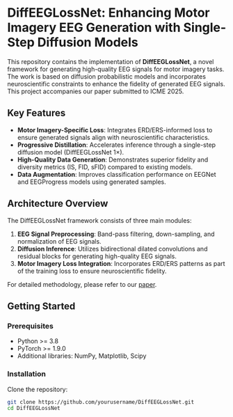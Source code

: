 # DiffEEGLossNet: Enhancing Motor Imagery EEG Generation with Single-Step Diffusion Models

This repository contains the implementation of **DiffEEGLossNet**, a novel framework for generating high-quality EEG signals for motor imagery tasks. The work is based on diffusion probabilistic models and incorporates neuroscientific constraints to enhance the fidelity of generated EEG signals. This project accompanies our paper submitted to ICME 2025.

## Key Features
- **Motor Imagery-Specific Loss**: Integrates ERD/ERS-informed loss to ensure generated signals align with neuroscientific characteristics.
- **Progressive Distillation**: Accelerates inference through a single-step diffusion model (DiffEEGLossNet 1×).
- **High-Quality Data Generation**: Demonstrates superior fidelity and diversity metrics (IS, FID, sFID) compared to existing models.
- **Data Augmentation**: Improves classification performance on EEGNet and EEGProgress models using generated samples.

## Architecture Overview
The DiffEEGLossNet framework consists of three main modules:
1. **EEG Signal Preprocessing**: Band-pass filtering, down-sampling, and normalization of EEG signals.
2. **Diffusion Inference**: Utilizes bidirectional dilated convolutions and residual blocks for generating high-quality EEG signals.
3. **Motor Imagery Loss Integration**: Incorporates ERD/ERS patterns as part of the training loss to ensure neuroscientific fidelity.

For detailed methodology, please refer to our [paper](link-to-paper).

## Getting Started

### Prerequisites
- Python >= 3.8
- PyTorch >= 1.9.0
- Additional libraries: NumPy, Matplotlib, Scipy

### Installation
Clone the repository:
```bash
git clone https://github.com/yourusername/DiffEEGLossNet.git
cd DiffEEGLossNet
